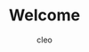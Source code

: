 ---
title: Welcome
author: cleo
description: "Here is a dynamically generated word cloud using keywords from this site. It may evolve as this project progresses, providing you with a better understanding of the site's purpose and content."
draft: false
---